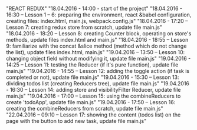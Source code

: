 ﻿"REACT REDUX" 
"18.04.2016 - 14:00 - start of the project" 
"18.04.2016 - 16:30 – Lesson 1 – 6: preparing the environment, react &babel configuration, creating files: index.html, main.js, webpack.config.js" 
"18.04.2016 - 17:20 – Lesson 7: creating redux store from scratch, update file main.js" 
"18.04.2016 - 18:20 – Lesson 8: creating Counter block, operating on store's methods, update files index.html and main.js" 
"18.04.2016 - 18:55 – Lesson 9: familiarize with the concat &slice method (method which do not change the list), update files index.html, main.js" 
"19.04.2016 – 13:50 – Lesson 10: changing object field without modifying it, update file main.js" 
"19.04.2016 - 14:25 – Lesson 11: testing the Reducer (if it's pure function), update file main.js" 
"19.04.2016 - 14:55 – Lesson 12: adding the toggle action (if task is completed or not), update file main.js" 
"19.04.2016 - 15:30 – Lesson 13: dividing todos list (creating Reducers tree), update file main.js" 
"19.04.2016 - 16:30 – Lesson 14: adding store and visibilityFilter Reducer, update file main.js" 
"19.04.2016 - 17:00 – Lesson 15: using the combineReducers to create 'todoApp', update file main.js" 
"19.04.2016 - 17:50 – Lesson 16: creating the combineReducers from scratch, update file main.js" 
"22.04.2016 – 09:10 – Lesson 17: showing the content (todos list) on the page with the button to add new task, update file main.js" 
